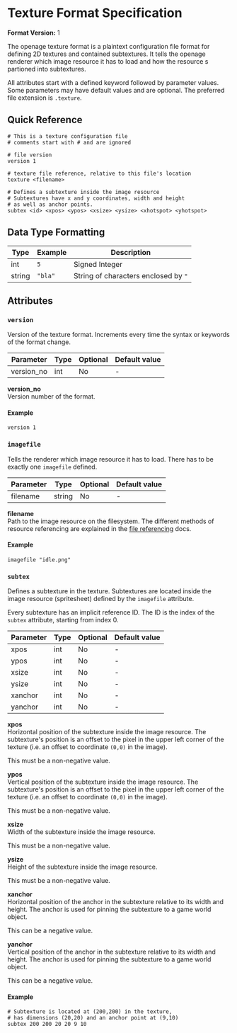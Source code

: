 # Texture Format Specification

**Format Version:** 1

The openage texture format is a plaintext configuration file format for defining 2D
textures and contained subtextures. It tells the openage renderer which image resource
it has to load and how the resource s partioned into subtextures.

All attributes start with a defined keyword followed by parameter values. Some
parameters may have default values and are optional. The preferred file extension is
`.texture`.


## Quick Reference

```
# This is a texture configuration file
# comments start with # and are ignored

# file version
version 1

# texture file reference, relative to this file's location
texture <filename>

# Defines a subtexture inside the image resource
# Subtextures have x and y coordinates, width and height
# as well as anchor points.
subtex <id> <xpos> <ypos> <xsize> <ysize> <xhotspot> <yhotspot>
```


## Data Type Formatting

Type     | Example | Description
---------|---------|---------
int      | `5`     | Signed Integer
string   | `"bla"` | String of characters enclosed by `"`


## Attributes

### `version`

Version of the texture format. Increments every time the syntax
or keywords of the format change.

Parameter  | Type   | Optional | Default value
-----------|--------|----------|--------------
version_no | int    | No       | -

**version_no**<br>
Version number of the format.

#### Example

```
version 1
```


### `imagefile`

Tells the renderer which image resource it has to load.
There has to be exactly one `imagefile` defined.

Parameter | Type   | Optional | Default value
----------|--------|----------|--------------
filename  | string | No       | -

**filename**<br>
Path to the image resource on the filesystem. The different methods of
resource referencing are explained in the [file referencing](file_referencing.md)
docs.


#### Example

```
imagefile "idle.png"
```


### `subtex`

Defines a subtexture in the texture. Subtextures are located inside
the image resource (spritesheet) defined by the `imagefile` attribute.

Every subtexture has an implicit reference ID. The ID is the index of
the `subtex` attribute, starting from index 0.

Parameter | Type  | Optional | Default value
----------|-------|----------|--------------
xpos      | int   | No       | -
ypos      | int   | No       | -
xsize     | int   | No       | -
ysize     | int   | No       | -
xanchor   | int   | No       | -
yanchor   | int   | No       | -

**xpos**<br>
Horizontal position of the subtexture inside the image resource. The
subtexture's position is an offset to the pixel in the upper left corner
of the texture (i.e. an offset to coordinate `(0,0)` in the image).

This must be a non-negative value.

**ypos**<br>
Vertical position of the subtexture inside the image resource. The
subtexture's position is an offset to the pixel in the upper left corner
of the texture (i.e. an offset to coordinate `(0,0)` in the image).

This must be a non-negative value.

**xsize**<br>
Width of the subtexture inside the image resource.

This must be a non-negative value.

**ysize**<br>
Height of the subtexture inside the image resource.

This must be a non-negative value.

**xanchor**<br>
Horizontal position of the anchor in the subtexture relative to
its width and height. The anchor is used for pinning the subtexture
to a game world object.

This can be a negative value.

**yanchor**<br>
Vertical position of the anchor in the subtexture relative to
its width and height. The anchor is used for pinning the subtexture
to a game world object.

This can be a negative value.

#### Example

```
# Subtexture is located at (200,200) in the texture,
# has dimensions (20,20) and an anchor point at (9,10)
subtex 200 200 20 20 9 10
```
